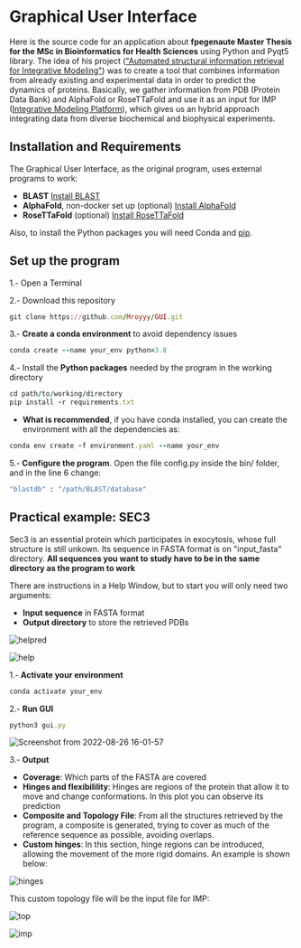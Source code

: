# Graphical User Interface 
Here is the source code for an application about **fpegenaute Master Thesis for the MSc in Bioinformatics for Health Sciences** using Python and Pyqt5 library.
The idea of his project (["Automated structural information retrieval for Integrative Modeling"](https://github.com/fpegenaute/TFM/blob/main/README.md#automated-structural-information-retrieval-for-integrative-modeling)) was to create a tool that combines information from already existing and experimental data in order to predict the dynamics of proteins.
Basically, we gather information from PDB (Protein Data Bank) and AlphaFold or RoseTTaFold and use it as an input for IMP ([Integrative Modeling Platform](https://integrativemodeling.org/)), which gives us an hybrid approach integrating data from diverse biochemical and biophysical experiments.

## Installation and Requirements
The Graphical User Interface, as the original program, uses external programs to work:
 - **BLAST** [Install BLAST](https://blast.ncbi.nlm.nih.gov/Blast.cgi?PAGE_TYPE=BlastDocs&DOC_TYPE=Download)
 - **AlphaFold**, non-docker set up (optional) [Install AlphaFold](https://github.com/kalininalab/alphafold_non_docker)
 - **RoseTTaFold** (optional) [Install RoseTTaFold](https://github.com/RosettaCommons/RoseTTAFold)

Also, to install the Python packages you will need Conda and [pip](https://pip.pypa.io/en/stable/installation/).

## Set up the program
 1.- Open a Terminal
 
 2.- Download this repository
 ```ruby
 git clone https://github.com/Mroyyy/GUI.git
 ```
 
 3.- **Create a conda environment** to avoid dependency issues
```ruby
conda create --name your_env python=3.8
```

4.- Install the **Python packages** needed by the program in the working directory
```ruby
cd path/to/working/directory
pip install -r requirements.txt
```
- **What is recommended**, if you have conda installed, you can create the environment with all the dependencies as:
```ruby
conda env create -f environment.yaml --name your_env
```

5.- **Configure the program**. Open the file config.py inside the bin/ folder, and in the line 6 change:
```ruby
"blastdb" : "/path/BLAST/database"
```

 
 ## Practical example: SEC3
 Sec3 is an essential protein which participates in exocytosis, whose full structure is still unkown. Its sequence in FASTA format is on "input_fasta" directory. **All sequences you want to study have to be in the same directory as the program to work**

There are instructions in a Help Window, but to start you will only need two arguments:
 - **Input sequence** in FASTA format
 - **Output directory** to store the retrieved PDBs

![helpred](https://user-images.githubusercontent.com/93529369/186919664-9dc2c591-ce28-41bb-9f7e-2d7f819590be.png)


![help](https://user-images.githubusercontent.com/93529369/186918736-843cd346-d96f-4d55-a026-d0e7ed606eda.png)

1.- **Activate your environment**
```ruby
conda activate your_env
```
2.- **Run GUI**
```ruby
python3 gui.py
```

![Screenshot from 2022-08-26 16-01-57](https://user-images.githubusercontent.com/93529369/186921187-c3aa6067-9ca0-4528-a8c1-28381872e9f4.png)

3.- **Output**
 - **Coverage**: Which parts of the FASTA are covered
 - **Hinges and flexibilility**: Hinges are regions of the protein that allow it to move and change conformations. In this plot you can observe its prediction
 - **Composite and Topology File**:  From all the structures retrieved by the program, a composite is generated, trying to cover as much of the reference sequence as possible, avoiding overlaps.
 - **Custom hinges**: In this section, hinge regions can be introduced, allowing the movement of the more rigid domains.
   An example is shown below:
   
![hinges](https://user-images.githubusercontent.com/93529369/186927248-be52fb78-ad76-4ecc-9eb0-9fa04acbe816.png)

This custom topology file will be the input file for IMP:

![top](https://user-images.githubusercontent.com/93529369/186927563-05ea9067-d66c-4e62-bc57-bdabb61e031a.png)


![imp](https://user-images.githubusercontent.com/93529369/186927966-b44bdaa4-2981-4cb3-8804-f36e063e3c44.png)


